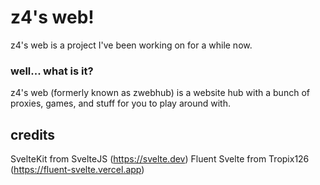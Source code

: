 # z4's web!
z4's web is a project I've been working on for a while now.
### well... what is it?
z4's web (formerly known as zwebhub) is a website hub with a bunch of proxies, games, and stuff for you to play around with.

## credits
SvelteKit from SvelteJS (https://svelte.dev)
Fluent Svelte from Tropix126 (https://fluent-svelte.vercel.app)
